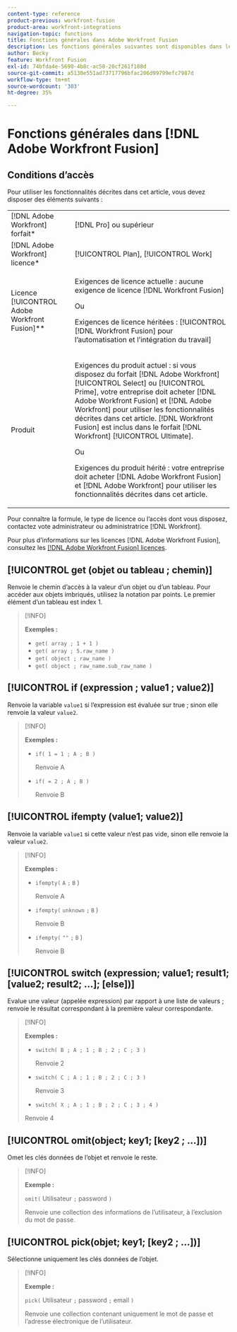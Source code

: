```yaml
---
content-type: reference
product-previous: workfront-fusion
product-area: workfront-integrations
navigation-topic: functions
title: Fonctions générales dans Adobe Workfront Fusion
description: Les fonctions générales suivantes sont disponibles dans le panneau Mappage de fusion Adobe Workfront .
author: Becky
feature: Workfront Fusion
exl-id: 74bfda4e-5690-4b8c-ac58-20cf261f188d
source-git-commit: a5130e551ad73717796bfac206d99799efc7987d
workflow-type: tm+mt
source-wordcount: '303'
ht-degree: 35%

---
```


# Fonctions générales dans [!DNL Adobe Workfront Fusion]

## Conditions d’accès

Pour utiliser les fonctionnalités décrites dans cet article, vous devez disposer des éléments suivants :

<table style="table-layout:auto">
 <col> 
 <col> 
 <tbody> 
  <tr> 
   <td role="rowheader">[!DNL Adobe Workfront] forfait*</td> 
   <td> <p>[!DNL Pro] ou supérieur</p> </td> 
  </tr> 
  <tr data-mc-conditions=""> 
   <td role="rowheader">[!DNL Adobe Workfront] licence*</td> 
   <td> <p>[!UICONTROL Plan], [!UICONTROL Work]</p> </td> 
  </tr> 
  <tr> 
   <td role="rowheader">Licence [!UICONTROL Adobe Workfront Fusion]**</td> 
   <td>
   <p>Exigences de licence actuelle : aucune exigence de licence [!DNL Workfront Fusion]</p>
   <p>Ou</p>
   <p>Exigences de licence héritées : [!UICONTROL [!DNL Workfront Fusion] pour l’automatisation et l’intégration du travail] </p>
   </td> 
  </tr> 
  <tr> 
   <td role="rowheader">Produit</td> 
   <td>
   <p>Exigences du produit actuel : si vous disposez du forfait [!DNL Adobe Workfront] [!UICONTROL Select] ou [!UICONTROL Prime], votre entreprise doit acheter [!DNL Adobe Workfront Fusion] et [!DNL Adobe Workfront] pour utiliser les fonctionnalités décrites dans cet article. [!DNL Workfront Fusion] est inclus dans le forfait [!DNL Workfront] [!UICONTROL Ultimate].</p>
   <p>Ou</p>
   <p>Exigences du produit hérité : votre entreprise doit acheter [!DNL Adobe Workfront Fusion] et [!DNL Adobe Workfront] pour utiliser les fonctionnalités décrites dans cet article.</p>
   </td> 
  </tr> 
 </tbody> 
</table>

Pour connaître la formule, le type de licence ou l’accès dont vous disposez, contactez vote administrateur ou administratrice [!DNL Workfront].

Pour plus d’informations sur les licences [!DNL Adobe Workfront Fusion], consultez les [[!DNL Adobe Workfront Fusion] licences](../../workfront-fusion/get-started/license-automation-vs-integration.md).

## [!UICONTROL get (objet ou tableau ; chemin)]

Renvoie le chemin d’accès à la valeur d’un objet ou d’un tableau. Pour accéder aux objets imbriqués, utilisez la notation par points. Le premier élément d’un tableau est index 1.

>[!INFO]
>
>**Exemples :**
>
>* `get( array ; 1 + 1 )`
>* `get( array ; 5.raw_name )`
>* `get( object ; raw_name )`
>* `get( object ; raw_name.sub_raw_name )`

## [!UICONTROL if (expression ; value1 ; value2)]

Renvoie la variable `value1` si l’expression est évaluée sur true ; sinon elle renvoie la valeur `value2`.

>[!INFO]
>
>**Exemples :**
>
>* `if( 1 = 1 ; A ; B )`
>
>    Renvoie A
>
>* `if( = 2 ; A ; B )`
>
>   Renvoie B

## [!UICONTROL ifempty (value1; value2)]

Renvoie la variable `value1` si cette valeur n’est pas vide, sinon elle renvoie la valeur `value2`.

>[!INFO]
>
>**Exemples :**
>
>* `ifempty(` `A` `;` `B` )
>
>   Renvoie A
>
>* `ifempty(` `unknown` `;` `B` )
>
>   Renvoie B
>
>* `ifempty(` `""` `;` `B` )
>
>   Renvoie B

## [!UICONTROL switch (expression; value1; result1; [value2; result2; ...]; [else])]

Evalue une valeur (appelée expression) par rapport à une liste de valeurs ; renvoie le résultat correspondant à la première valeur correspondante.

>[!INFO]
>
>**Exemples :**
>
>* `switch( B ; A ; 1 ; B ; 2 ; C ; 3 )`
>
>   Renvoie 2
>
>* `switch( C ; A ; 1 ; B ; 2 ; C ; 3 )`
>
>   Renvoie 3
>
>* `switch( X ; A ; 1 ; B ; 2 ; C ; 3 ; 4 )`
>
>  Renvoie 4

## [!UICONTROL omit(object; key1; [key2 ; ...])]

Omet les clés données de l’objet et renvoie le reste.

>[!INFO]
>
>**Exemple :**
>
>`omit(` Utilisateur `;` password `)`
>
>Renvoie une collection des informations de l’utilisateur, à l’exclusion du mot de passe.

## [!UICONTROL pick(objet; key1; [key2 ; ...])]

Sélectionne uniquement les clés données de l’objet.

>[!INFO]
>
>**Exemple :**
>
>`pick(` Utilisateur `;` password `;` email `)`
>
>Renvoie une collection contenant uniquement le mot de passe et l’adresse électronique de l’utilisateur.
